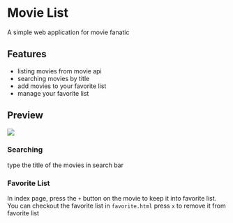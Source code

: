 # Movie List

A simple web application for movie fanatic

## Features

- listing movies from movie api
- searching movies by title
- add movies to your favorite list
- manage your favorite list

## Preview

![](ravenera0317.github.io_movie-list_.png)

### Searching

type the title of the movies in search bar

### Favorite List

In index page, press the `+` button on the movie to keep it into favorite list.
You can checkout the favorite list in `favorite.html`
press `x` to remove it from favorite list
